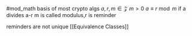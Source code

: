 #mod_math
basis of most crypto algs
$a,r,m\in \mathcal Z$ $m>0$
$a\equiv r \bmod m$
if a divides a-r
m is called modulus,r is reminder

reminders are not unique
[[Equivalence Classes]]

